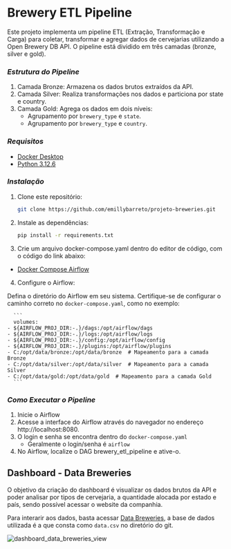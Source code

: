 # Brewery ETL Pipeline

Este projeto implementa um pipeline ETL (Extração, Transformação e Carga) para coletar, transformar e agregar dados de cervejarias utilizando a Open Brewery DB API. O pipeline está dividido em três camadas (bronze, silver e gold).

### _Estrutura do Pipeline_

1. Camada Bronze: Armazena os dados brutos extraídos da API.
2. Camada Silver: Realiza transformações nos dados e particiona por state e country.
3. Camada Gold: Agrega os dados em dois níveis:
   - Agrupamento por ``brewery_type`` e ``state``.
   - Agrupamento por ``brewery_type`` e ``country``.

### _Requisitos_

- [Docker Desktop](https://docs.docker.com/desktop/install/windows-install/)
- [Python 3.12.6](https://www.python.org/downloads/)

### _Instalação_

1. Clone este repositório:

    ```bash
    git clone https://github.com/emillybarreto/projeto-breweries.git
    ```

2. Instale as dependências:

    ```bash
    pip install -r requirements.txt
    ```
    
3. Crie um arquivo docker-compose.yaml dentro do editor de código, com o código do link abaixo:
- [Docker Compose Airflow](https://airflow.apache.org/docs/apache-airflow/stable/howto/docker-compose/index.html)

4. Configure o Airflow:

Defina o diretório do Airflow em seu sistema. Certifique-se de configurar o caminho correto no ``docker-compose.yaml``, como no exemplo:
    
      ```
      volumes:
    - ${AIRFLOW_PROJ_DIR:-.}/dags:/opt/airflow/dags
    - ${AIRFLOW_PROJ_DIR:-.}/logs:/opt/airflow/logs
    - ${AIRFLOW_PROJ_DIR:-.}/config:/opt/airflow/config
    - ${AIRFLOW_PROJ_DIR:-.}/plugins:/opt/airflow/plugins
    - C:/opt/data/bronze:/opt/data/bronze  # Mapeamento para a camada Bronze
    - C:/opt/data/silver:/opt/data/silver  # Mapeamento para a camada Silver
    - C:/opt/data/gold:/opt/data/gold  # Mapeamento para a camada Gold
      ```

### _Como Executar o Pipeline_

1. Inicie o Airflow
2. Acesse a interface do Airflow através do navegador no endereço http://localhost:8080.
3. O login e senha se encontra dentro do ``docker-compose.yaml``
   - Geralmente o login/senha é ``airflow``
4. No Airflow, localize o DAG brewery_etl_pipeline e ative-o.




## Dashboard - Data Breweries

O objetivo da criação do dashboard é visualizar os dados brutos da API e poder analisar por tipos de cervejaria, a quantidade alocada por estado e país, sendo possível acessar o website da companhia.

Para interarir aos dados, basta acessar [Data Breweries](https://app.powerbi.com/view?r=eyJrIjoiMWI2ZDBiNjMtMmY2OS00ODg5LTk2ZmMtNGM3NjlmMTEzMDEzIiwidCI6ImNjOTNmYTIzLTEyMmYtNDZhYi04MjZiLTllZGIxZDJhMTVlZCJ9), a base de dados utilizada é a que consta como ``data.csv`` no diretório do git.

![dashboard_data_breweries_view](https://github.com/user-attachments/assets/e21f7689-5ef0-4df6-bd80-01dac93efb94)

